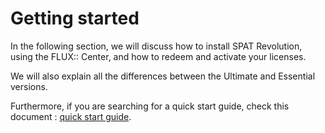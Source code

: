 # Getting started

In the following section, we will discuss how to install SPAT Revolution, using the FLUX:: Center, and how to redeem and activate your licenses.

We will also explain all the differences between the Ultimate and Essential versions.

Furthermore, if you are searching for a quick start guide, check this document : [quick start guide](https://doc.flux.audio/#/en_US/spat_revolution_doc/SPAT_Revolution_Essential_Quick_Start_Guide.pdf).

